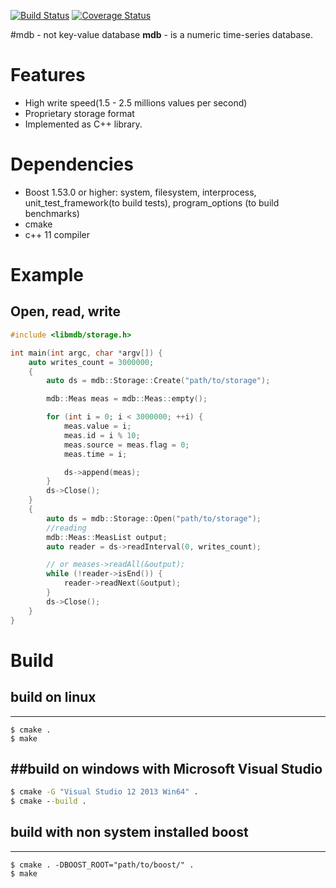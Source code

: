 [![Build Status](https://travis-ci.org/lysevi/mdb.svg?branch=master)](https://travis-ci.org/lysevi/mdb)
[![Coverage Status](https://coveralls.io/repos/lysevi/mdb/badge.png?branch=master)](https://coveralls.io/github/lysevi/mdb?branch=master)

#mdb - not key-value database
**mdb** - is a numeric time-series database.

# Features
* High write speed(1.5 - 2.5 millions values per second)
* Proprietary storage format 
* Implemented as C++ library.

# Dependencies
* Boost 1.53.0 or higher: system, filesystem, interprocess, unit_test_framework(to build tests), program_options (to build benchmarks)
* cmake
* c++ 11 compiler

# Example
## Open, read, write
```C++
#include <libmdb/storage.h>

int main(int argc, char *argv[]) {
	auto writes_count = 3000000;
	{
		auto ds = mdb::Storage::Create("path/to/storage");

		mdb::Meas meas = mdb::Meas::empty();

		for (int i = 0; i < 3000000; ++i) {
			meas.value = i;
			meas.id = i % 10;
			meas.source = meas.flag = 0;
			meas.time = i;

			ds->append(meas);
		}
		ds->Close();
	}
	{
		auto ds = mdb::Storage::Open("path/to/storage");
		//reading
		mdb::Meas::MeasList output;
		auto reader = ds->readInterval(0, writes_count);

		// or meases->readAll(&output);
		while (!reader->isEnd()) {
			reader->readNext(&output);
		}
		ds->Close();
	}
}
```

# Build
## build on linux
---
```shell
$ cmake .
$ make
```
##build on windows with **Microsoft Visual Studio**
---
```cmd
$ cmake -G "Visual Studio 12 2013 Win64" .
$ cmake --build .
```

## build with non system installed boost
---
```shell
$ cmake . -DBOOST_ROOT="path/to/boost/" .
$ make
```
